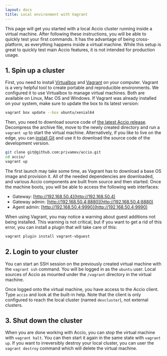 ```yaml
---
layout: docs
title: Local environment with Vagrant
---
```


This page will get you started with a local Accio cluster running inside a virtual machine.
After following these instructions, you will be able to quickly test your first commands.
It has the advantage of being cross-platform, as everything happens inside a virtual machine.
While this setup is great to quickly test main Accio features, it is not intended for production usage.

## 1. Spin up a cluster
First, you need to install [Virtualbox](https://www.virtualbox.org/) and [Vagrant](https://www.vagrantup.com/) on your computer.
Vagrant is a very helpful tool to create portable and reproducible environments.
We configured it to use Virtualbox to manage virtual machines.
Both are available on Linux, Mac OS and Windows.
If Vagrant was already installed on your system, make sure to update the box to its latest version:

```bash
vagrant box update --box ubuntu/xenial64
```

Then, you need to download source code of [the latest Accio release](https://github.com/privamov/accio/releases/latest).
Decompress the archive file, move to the newly created directory and run a `vagrant up` to start the virtual machine.
Alternatively, if you like to live on the edge, you can [install Git](https://git-scm.com/downloads) and use it to download the source code of the development version.

```bash
git clone git@github.com:privamov/accio.git
cd accio/
vagrant up
```

The first launch may take some time, as Vagrant has to download a base OS image and provision it.
All of the needed dependencies are downloaded, and various Accio components are built from source and then started.
Once the machine boots, you will be able to access the following web interfaces:

  * Gateway: [http://192.168.50.4](http://192.168.50.4)
  * Gateway admin: [http://192.168.50.4:8880](http://192.168.50.4:8880)
  * Agent admin: [http://192.168.50.4:9990](http://192.168.50.4:9990)

When using Vagrant, you may notice a warning about guest additions not being installed.
This warning is not critical, but if you want to get a rid of this error, you can install a plugin that will take care of this:

```bash
vagrant plugin install vagrant-vbguest
```

## 2. Login to your cluster
You can start an SSH session on the previously created virtual machine with the `vagrant ssh` command.
You will be logged in as the `ubuntu` user.
Local sources of Accio as mounted under the `/vagrant` directory in the virtual machine.

Once logged onto the virtual machine, you have access to the Accio client.
Type `accio` and look at the built-in help.
Note that the client is only configured to reach the local cluster (named `devcluster`), not external clusters.

## 3. Shut down the cluster
When you are done working with Accio, you can stop the virtual machine with `vagrant halt`.
You can then start it again in the same state with `vagrant up`.
If you want to irreversibly destroy your local cluster, you can user the `vagrant destroy` command which will delete the virtual machine.
